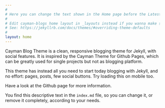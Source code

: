 ```yaml
---
#
# Here you can change the text shown in the Home page before the Latest Posts section.
#
# Edit cayman-blogs home layout in _layouts instead if you wanna make some changes
# See: https://jekyllrb.com/docs/themes/#overriding-theme-defaults
#
layout: home
---
```


Cayman Blog Theme is a clean, responsive blogging theme for Jekyll, with social features. It is inspired by the Cayman Theme for Github Pages, which can be greatly used for single projects but not as blogging platform.

This theme has instead all you need to start today blogging with Jekyll, and no effort: pages, posts, few social buttons. Try loading this on mobile too.

Have a look at the Github page for more information.

You find this descriptive text in the `index.md` file, so you can change it, or remove it completely, according to your needs.
